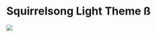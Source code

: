 # Squirrelsong Light Theme ß

![](https://d3vv6lp55qjaqc.cloudfront.net/items/1S3m0F1m0w3q2K0D1t3J/Image%202016-11-30%20at%207.58.55%20PM.png)
